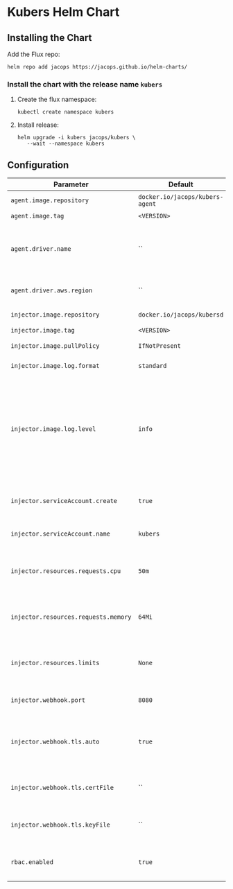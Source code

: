 # Kubers Helm Chart

## Installing the Chart
Add the Flux repo:
```
helm repo add jacops https://jacops.github.io/helm-charts/
```

### Install the chart with the release name `kubers`
1. Create the flux namespace:
   ```
   kubectl create namespace kubers
   ```

2. Install release:
   ```
   helm upgrade -i kubers jacops/kubers \
      --wait --namespace kubers
   ```

## Configuration

| Parameter | Default | Description |
| --- | --- | --- |
| `agent.image.repository` | `docker.io/jacops/kubers-agent` | Image repository |
| `agent.image.tag` | `<VERSION>` | Image tag |
| `agent.driver.name` | `` | If set, the driver annotation doesn't need to be set on pods |
| `agent.driver.aws.region` | `` | AWS region for AWS driver |
| `injector.image.repository` | `docker.io/jacops/kubersd` | Image repository |
| `injector.image.tag` | `<VERSION>` | Image tag |
| `injector.image.pullPolicy` | `IfNotPresent` | Image pull policy |
| `injector.image.log.format` | `standard` | Log output format |
| `injector.image.log.level` | `info` | Log verbosity level. Supported values (in order of detail) are "trace", "debug", "info", "warn", and "err" |
| `injector.serviceAccount.create` | `true` | If `true`, create a new service account |
| `injector.serviceAccount.name` | `kubers` | Service account to be used
| `injector.resources.requests.cpu` | `50m` | CPU resource requests for the Flux deployment |
| `injector.resources.requests.memory` | `64Mi` | Memory resource requests for the Flux deployment |
| `injector.resources.limits` | `None` | CPU/memory resource limits for the Flux deployment |
| `injector.webhook.port` | `8080` | Address to bind listener to |
| `injector.webhook.tls.auto` | `true` | Should the self-signed certs be used for the mutation webhook |
| `injector.webhook.tls.certFile` | `` | PEM-encoded TLS certificate to serve. |
| `injector.webhook.tls.keyFile` | `` | PEM-encoded TLS private key to serve |
| `rbac.enabled` | `true` | If `true`, create and use RBAC resources |
